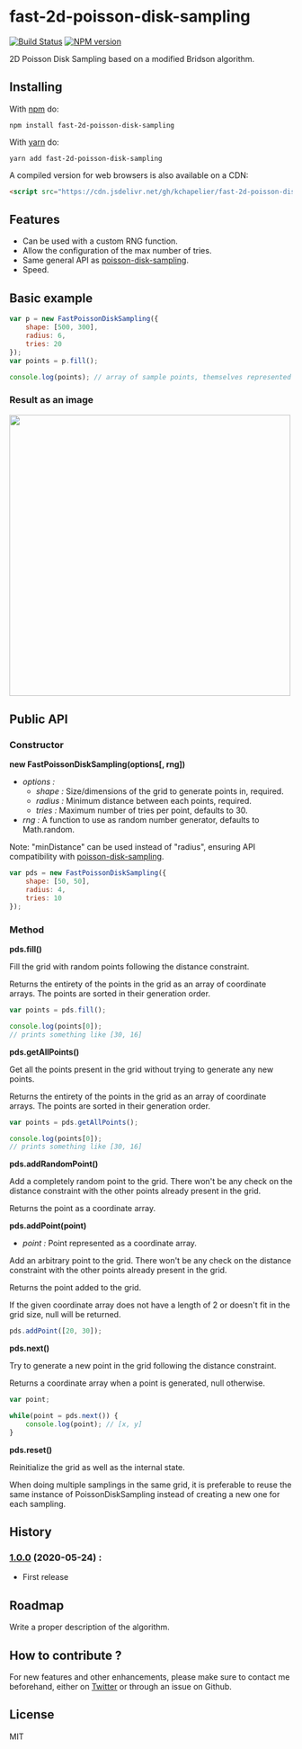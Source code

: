 # fast-2d-poisson-disk-sampling

[![Build Status](https://travis-ci.org/kchapelier/fast-2d-poisson-disk-sampling.svg)](https://travis-ci.org/kchapelier/fast-2d-poisson-disk-sampling) [![NPM version](https://badge.fury.io/js/fast-2d-poisson-disk-sampling.svg)](http://badge.fury.io/js/fast-2d-poisson-disk-sampling)

2D Poisson Disk Sampling based on a modified Bridson algorithm.

## Installing

With [npm](https://www.npmjs.com/) do:

```
npm install fast-2d-poisson-disk-sampling
```

With [yarn](https://yarnpkg.com/) do:

```
yarn add fast-2d-poisson-disk-sampling
```

A compiled version for web browsers is also available on a CDN:

```html
<script src="https://cdn.jsdelivr.net/gh/kchapelier/fast-2d-poisson-disk-sampling@1.0.0/build/fast-poisson-disk-sampling.min.js"></script>
```

## Features

- Can be used with a custom RNG function.
- Allow the configuration of the max number of tries.
- Same general API as [poisson-disk-sampling](https://github.com/kchapelier/poisson-disk-sampling).
- Speed.

## Basic example

```js
var p = new FastPoissonDiskSampling({
    shape: [500, 300],
    radius: 6,
    tries: 20
});
var points = p.fill();

console.log(points); // array of sample points, themselves represented as simple arrays
```

### Result as an image

<img src="https://github.com/kchapelier/fast-2d-poisson-disk-sampling/raw/master/img/example1.png" style="image-rendering:pixelated; width:500px;"></img>

## Public API

### Constructor

**new FastPoissonDiskSampling(options[, rng])**

- *options :*
  - *shape :* Size/dimensions of the grid to generate points in, required.
  - *radius :* Minimum distance between each points, required.
  - *tries :* Maximum number of tries per point, defaults to 30.
- *rng :* A function to use as random number generator, defaults to Math.random.

Note: "minDistance" can be used instead of "radius", ensuring API compatibility with [poisson-disk-sampling](https://github.com/kchapelier/poisson-disk-sampling).

```js
var pds = new FastPoissonDiskSampling({
    shape: [50, 50],
    radius: 4,
    tries: 10
});
```

### Method

**pds.fill()**

Fill the grid with random points following the distance constraint.

Returns the entirety of the points in the grid as an array of coordinate arrays. The points are sorted in their generation order.

```js
var points = pds.fill();

console.log(points[0]);
// prints something like [30, 16]
```

**pds.getAllPoints()**

Get all the points present in the grid without trying to generate any new points.

Returns the entirety of the points in the grid as an array of coordinate arrays. The points are sorted in their generation order.

```js
var points = pds.getAllPoints();

console.log(points[0]);
// prints something like [30, 16]
```

**pds.addRandomPoint()**

Add a completely random point to the grid. There won't be any check on the distance constraint with the other points already present in the grid.

Returns the point as a coordinate array.

**pds.addPoint(point)**

- *point :* Point represented as a coordinate array.

Add an arbitrary point to the grid. There won't be any check on the distance constraint with the other points already present in the grid.

Returns the point added to the grid.

If the given coordinate array does not have a length of 2 or doesn't fit in the grid size, null will be returned.

```js
pds.addPoint([20, 30]);
```

**pds.next()**

Try to generate a new point in the grid following the distance constraint.

Returns a coordinate array when a point is generated, null otherwise.

```js
var point;

while(point = pds.next()) {
    console.log(point); // [x, y]
}
```

**pds.reset()**

Reinitialize the grid as well as the internal state.

When doing multiple samplings in the same grid, it is preferable to reuse the same instance of PoissonDiskSampling instead of creating a new one for each sampling.

## History

### [1.0.0](https://github.com/kchapelier/fast-2d-poisson-disk-sampling/tree/1.0.0) (2020-05-24) :

- First release

## Roadmap

Write a proper description of the algorithm.

## How to contribute ?

For new features and other enhancements, please make sure to contact me beforehand, either on [Twitter](https://twitter.com/kchplr) or through an issue on Github.

## License

MIT